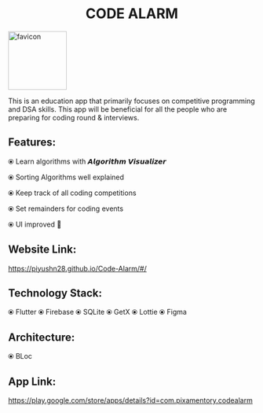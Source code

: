 
<h1 align="center">CODE ALARM</h1>

<img width="119" alt="favicon" src="https://user-images.githubusercontent.com/53686487/119261520-6ae97b00-bbf5-11eb-854d-4ee9bcfaa93d.png">

This is an education app that primarily focuses on competitive programming and DSA skills. This app will be beneficial for all the people who are preparing for coding round & interviews. 

## Features:
⦿ Learn algorithms with 𝘼𝙡𝙜𝙤𝙧𝙞𝙩𝙝𝙢 𝙑𝙞𝙨𝙪𝙖𝙡𝙞𝙯𝙚𝙧

⦿ Sorting Algorithms well explained

⦿ Keep track of all coding competitions

⦿ Set remainders for coding events

⦿ UI improved 🌟

## Website Link:
https://piyushn28.github.io/Code-Alarm/#/

## Technology Stack:
⦿ Flutter
⦿ Firebase
⦿ SQLite
⦿ GetX
⦿ Lottie
⦿ Figma

## Architecture:
⦿ BLoc

## App Link:
https://play.google.com/store/apps/details?id=com.pixamentory.codealarm






